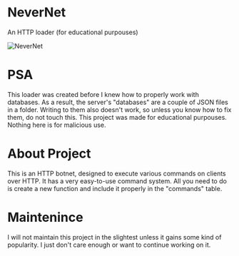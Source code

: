 # NeverNet
An HTTP loader (for educational purpouses)

![NeverNet]([URL](https://i.ibb.co/rmmpMGp/nvrss.png) "NeverNet")

# PSA
This loader was created before I knew how to properly work with databases. As a result, the server's "databases" are a couple of JSON files in a folder.
Writing to them also doesn't work, so unless you know how to fix them, do not touch this. 
This project was made for educational purpouses. Nothing here is for malicious use.

# About Project
This is an HTTP botnet, designed to execute various commands on clients over HTTP. It has a very easy-to-use command system. All you need to do is create a new function and include it properly in the "commands" table.

# Maintenince
I will not maintain this project in the slightest unless it gains some kind of popularity. I just don't care enough or want to continue working on it.
